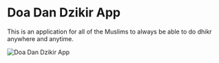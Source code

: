 # Doa Dan Dzikir App
This is an application for all of the Muslims to always be able to do dhikr anywhere and anytime.

![Doa Dan Dzikir App](https://github.com/dilahkhai/Doa-dan-Dzikir-App/assets/110214885/749c683b-075f-478a-8be7-ea5f163c4c2a)



